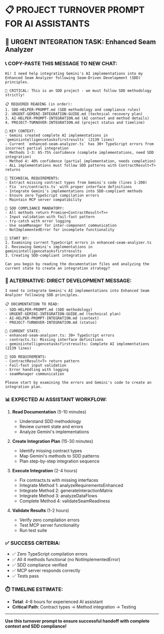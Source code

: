 # 📋 PROJECT TURNOVER PROMPT FOR AI ASSISTANTS

## 🚨 **URGENT INTEGRATION TASK: Enhanced Seam Analyzer**

### **📞 COPY-PASTE THIS MESSAGE TO NEW CHAT:**

```
Hi! I need help integrating Gemini's AI implementations into my Enhanced Seam Analyzer following Seam-Driven Development (SDD) principles.

🚨 CRITICAL: This is an SDD project - we must follow SDD methodology strictly!

📋 REQUIRED READING (in order):
1. SDD-HELPER-PROMPT.md (SDD methodology and compliance rules)
2. URGENT-GEMINI-INTEGRATION-GUIDE.md (technical recovery plan)
3. AI-HELPER-PROMPT-INTEGRATION.md (AI context and method details)
4. PROJECT-TURNOVER-INTEGRATION.md (project status and timeline)

🎯 KEY CONTEXT:
- Gemini created complete AI implementations in `geminiintelligencetasksfirstresults` (2139 lines)
- Current `enhanced-seam-analyzer.ts` has 30+ TypeScript errors from incorrect partial integration
- Methods 1-3: 65-75% confidence (complete implementations, need SDD integration)
- Method 4: 40% confidence (partial implementation, needs completion)
- ALL implementations must follow SDD patterns with ContractResult<T> returns

🔧 TECHNICAL REQUIREMENTS:
- Extract missing contract types from Gemini's code (lines 1-200)
- Fix `src/contracts.ts` with proper interface definitions
- Integrate Gemini's implementations into SDD-compliant methods
- Ensure zero TypeScript compilation errors
- Maintain MCP server compatibility

🚨 SDD COMPLIANCE MANDATORY:
- All methods return Promise<ContractResult<T>>
- Input validation with fail-fast pattern
- try-catch with error logging
- Use seamManager for inter-component communication
- NotImplementedError for incomplete functionality

🎯 START BY:
1. Examining current TypeScript errors in enhanced-seam-analyzer.ts
2. Reviewing Gemini's implementations in geminiintelligencetasksfirstresults
3. Creating SDD-compliant integration plan

Can you begin by reading the documentation files and analyzing the current state to create an integration strategy?
```

### **🔧 ALTERNATIVE: DIRECT DEVELOPMENT MESSAGE:**

```
I need to integrate Gemini's AI implementations into Enhanced Seam Analyzer following SDD principles.

📋 DOCUMENTATION TO READ:
- SDD-HELPER-PROMPT.md (SDD methodology)
- URGENT-GEMINI-INTEGRATION-GUIDE.md (technical plan)
- AI-HELPER-PROMPT-INTEGRATION.md (context)
- PROJECT-TURNOVER-INTEGRATION.md (status)

🎯 CURRENT STATE:
- enhanced-seam-analyzer.ts: 30+ TypeScript errors
- contracts.ts: Missing interface definitions
- geminiintelligencetasksfirstresults: Complete AI implementations (2139 lines)

🚨 SDD REQUIREMENTS:
- ContractResult<T> return pattern
- Fail-fast input validation
- Error handling with logging
- seamManager communication

Please start by examining the errors and Gemini's code to create an integration plan.
```

### **📊 EXPECTED AI ASSISTANT WORKFLOW:**

1. **Read Documentation** (5-10 minutes)

   - Understand SDD methodology
   - Review current state and errors
   - Analyze Gemini's implementations

2. **Create Integration Plan** (15-30 minutes)

   - Identify missing contract types
   - Map Gemini's methods to SDD patterns
   - Plan step-by-step integration sequence

3. **Execute Integration** (2-4 hours)

   - Fix contracts.ts with missing interfaces
   - Integrate Method 1: analyzeRequirementsEnhanced
   - Integrate Method 2: generateInteractionMatrix
   - Integrate Method 3: analyzeDataFlows
   - Complete Method 4: validateSeamReadiness

4. **Validate Results** (1-2 hours)
   - Verify zero compilation errors
   - Test MCP server functionality
   - Run test suite

### **✅ SUCCESS CRITERIA:**

- ✅ Zero TypeScript compilation errors
- ✅ All 4 methods functional (no NotImplementedError)
- ✅ SDD compliance verified
- ✅ MCP server responds correctly
- ✅ Tests pass

### **⏱️ TIMELINE ESTIMATE:**

- **Total**: 4-8 hours for experienced AI assistant
- **Critical Path**: Contract types → Method integration → Testing

---

**Use this turnover prompt to ensure successful handoff with complete context and SDD compliance!**
